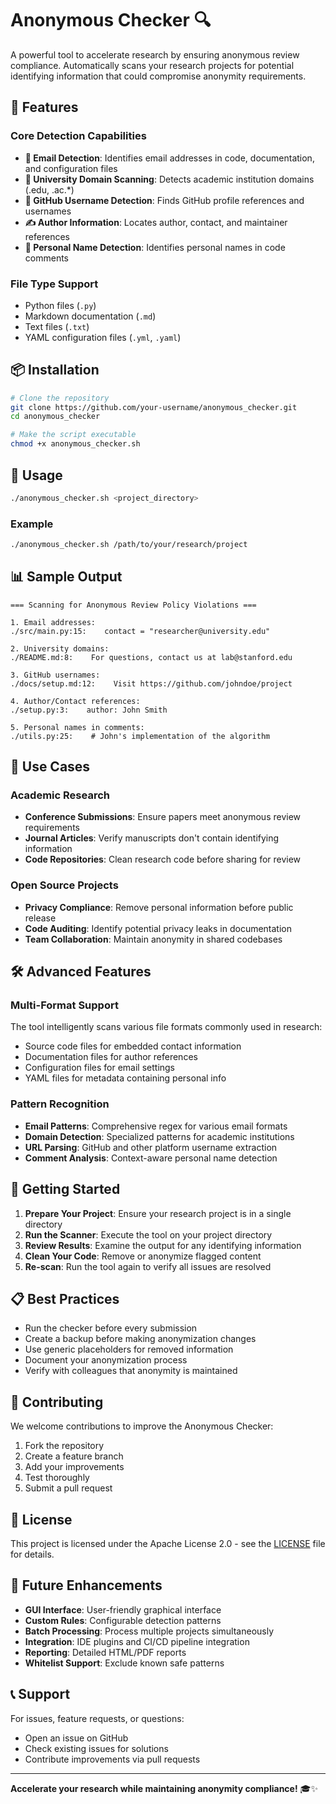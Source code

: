 # Anonymous Checker 🔍

A powerful tool to accelerate research by ensuring anonymous review compliance. Automatically scans your research projects for potential identifying information that could compromise anonymity requirements.

## 🚀 Features

### Core Detection Capabilities
- **📧 Email Detection**: Identifies email addresses in code, documentation, and configuration files
- **🏫 University Domain Scanning**: Detects academic institution domains (.edu, .ac.*)
- **👤 GitHub Username Detection**: Finds GitHub profile references and usernames
- **✍️ Author Information**: Locates author, contact, and maintainer references
- **💬 Personal Name Detection**: Identifies personal names in code comments

### File Type Support
- Python files (`.py`)
- Markdown documentation (`.md`)
- Text files (`.txt`)
- YAML configuration files (`.yml`, `.yaml`)

## 📦 Installation

```bash
# Clone the repository
git clone https://github.com/your-username/anonymous_checker.git
cd anonymous_checker

# Make the script executable
chmod +x anonymous_checker.sh
```

## 🔧 Usage

```bash
./anonymous_checker.sh <project_directory>
```

### Example
```bash
./anonymous_checker.sh /path/to/your/research/project
```

## 📊 Sample Output

```
=== Scanning for Anonymous Review Policy Violations ===

1. Email addresses:
./src/main.py:15:    contact = "researcher@university.edu"

2. University domains:
./README.md:8:    For questions, contact us at lab@stanford.edu

3. GitHub usernames:
./docs/setup.md:12:    Visit https://github.com/johndoe/project

4. Author/Contact references:
./setup.py:3:    author: John Smith

5. Personal names in comments:
./utils.py:25:    # John's implementation of the algorithm
```

## 🎯 Use Cases

### Academic Research
- **Conference Submissions**: Ensure papers meet anonymous review requirements
- **Journal Articles**: Verify manuscripts don't contain identifying information
- **Code Repositories**: Clean research code before sharing for review

### Open Source Projects
- **Privacy Compliance**: Remove personal information before public release
- **Code Auditing**: Identify potential privacy leaks in documentation
- **Team Collaboration**: Maintain anonymity in shared codebases

## 🛠️ Advanced Features

### Multi-Format Support
The tool intelligently scans various file formats commonly used in research:
- Source code files for embedded contact information
- Documentation files for author references
- Configuration files for email settings
- YAML files for metadata containing personal info

### Pattern Recognition
- **Email Patterns**: Comprehensive regex for various email formats
- **Domain Detection**: Specialized patterns for academic institutions
- **URL Parsing**: GitHub and other platform username extraction
- **Comment Analysis**: Context-aware personal name detection

## 🚦 Getting Started

1. **Prepare Your Project**: Ensure your research project is in a single directory
2. **Run the Scanner**: Execute the tool on your project directory
3. **Review Results**: Examine the output for any identifying information
4. **Clean Your Code**: Remove or anonymize flagged content
5. **Re-scan**: Run the tool again to verify all issues are resolved

## 📋 Best Practices

- Run the checker before every submission
- Create a backup before making anonymization changes
- Use generic placeholders for removed information
- Document your anonymization process
- Verify with colleagues that anonymity is maintained

## 🤝 Contributing

We welcome contributions to improve the Anonymous Checker:

1. Fork the repository
2. Create a feature branch
3. Add your improvements
4. Test thoroughly
5. Submit a pull request

## 📄 License

This project is licensed under the Apache License 2.0 - see the [LICENSE](LICENSE) file for details.

## 🔮 Future Enhancements

- **GUI Interface**: User-friendly graphical interface
- **Custom Rules**: Configurable detection patterns
- **Batch Processing**: Process multiple projects simultaneously
- **Integration**: IDE plugins and CI/CD pipeline integration
- **Reporting**: Detailed HTML/PDF reports
- **Whitelist Support**: Exclude known safe patterns

## 📞 Support

For issues, feature requests, or questions:
- Open an issue on GitHub
- Check existing issues for solutions
- Contribute improvements via pull requests

---

**Accelerate your research while maintaining anonymity compliance!** 🎓✨